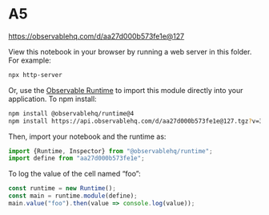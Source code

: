 # A5

https://observablehq.com/d/aa27d000b573fe1e@127

View this notebook in your browser by running a web server in this folder. For
example:

~~~sh
npx http-server
~~~

Or, use the [Observable Runtime](https://github.com/observablehq/runtime) to
import this module directly into your application. To npm install:

~~~sh
npm install @observablehq/runtime@4
npm install https://api.observablehq.com/d/aa27d000b573fe1e@127.tgz?v=3
~~~

Then, import your notebook and the runtime as:

~~~js
import {Runtime, Inspector} from "@observablehq/runtime";
import define from "aa27d000b573fe1e";
~~~

To log the value of the cell named “foo”:

~~~js
const runtime = new Runtime();
const main = runtime.module(define);
main.value("foo").then(value => console.log(value));
~~~
